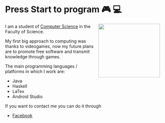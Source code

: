 # Press Start to program 🎮 💻

<img align="right" width="200" height="175" src="https://64.media.tumblr.com/9518ca2e90847551047dfd1a81dc369c/6e30b491d278e799-86/s400x600/05176ca158be2a5c6493ca025045a2caaaeb5a95.gifv">

I am a student of [Computer Science](https://www.fciencias.unam.mx/estudiar-en-ciencias/estudios/licenciaturas/ccomputacion) in the Faculty of Science.

My first big approach to computing was thanks to videogames, now my future plans are to promote free software and transmit knowledge through games.

The main programming languages / platforms in which I work are:
- Java
- Haskell
- LaTex
- Android Studio

If you want to contact me you can do it through
- [Facebook](https://www.facebook.com/diegoarturo.zamora.50/)

<!--
Yo soy estudiante de [Ciencias de la Computación](https://www.fciencias.unam.mx/estudiar-en-ciencias/estudios/licenciaturas/ccomputacion) en la Facultad de Ciencias.

Mi primer gran acercamiento a la computación fue gracias a los videojuegos, ahora mis planes a futuro son impulsar el software libre y transmitir el conocimiento por medio de juegos.

Los principales lenguajes de programación / plataformas en los que trabajo son:
- Java
- Haskell
- LaTex
- Android Studio

Si quieres contactarme puedes hacerlo mediante
- [Facebook](https://www.facebook.com/diegoarturo.zamora.50/)
-->

<!--
<img src="https://64.media.tumblr.com/9518ca2e90847551047dfd1a81dc369c/6e30b491d278e799-86/s400x600/05176ca158be2a5c6493ca025045a2caaaeb5a95.gifv" width="200" height="175"/>
-->
<!--
Metal Slug Fio
![Alt Text](https://64.media.tumblr.com/18222d00013f5054a2a43887c54007e1/tumblr_n86kg26M8h1t63sglo1_500.gif)
-->

<!--
**diegodgl10/diegodgl10** is a ✨ _special_ ✨ repository because its `README.md` (this file) appears on your GitHub profile.

Here are some ideas to get you started:

- 🔭 I’m currently working on ...
- 🌱 I’m currently learning ...
- 👯 I’m looking to collaborate on ...
- 🤔 I’m looking for help with ...
- 💬 Ask me about ...
- 📫 How to reach me: ...
- 😄 Pronouns: ...
- ⚡ Fun fact: ...
-->
